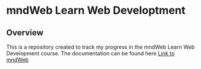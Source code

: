 # mndWeb Learn Web Developtment

## Overview

This is a repository created to track my progress in the mndWeb Learn Web Development course.
The documentation can be found here [Link to mndWeb](https://developer.mozilla.org/en-US/docs/Learn_web_development)


